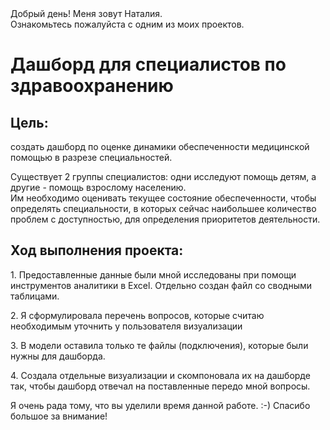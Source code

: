 <!DOCTYPE html>
<body>
                <span class="content__description">Добрый день! Меня зовут Наталия. <br/> Ознакомьтесь пожалуйста с одним из моих проектов.</span>
                </nav>
            </div>
        </div>
        <div class="content__main">
            <h1 class="content__about-header">Дашборд для специалистов по здравоохранению</h1>
            <div class="content__main-item">
                <div class="main-item__description">
                   <h2 class="content__subheader">Цель:</h2>
                    <p>создать дашборд по оценке динамики обеспеченности медицинской помощью в разрезе специальностей. 
                       </p>Существует 2 группы специалистов: одни исследуют помощь детям, а другие - помощь взрослому населению.
                       <br/>Им необходимо оценивать текущее состояние обеспеченности, чтобы определять специальности, в которых сейчас наибольшее количество проблем с доступностью, для определения приоритетов деятельности.</p>
                </div>
           <h2 class="content__subheader">Ход выполнения проекта:</h2>
               <p>1. Предоставленные данные были мной исследованы при помощи инструментов аналитики в Excel. Отдельно создан файл со сводными таблицами.</p>
               <p>2. Я сформулировала перечень вопросов, которые считаю необходимым уточнить у пользователя визуализации</p>
               <p>3. В модели оставила только те файлы (подключения), которые были нужны для дашборда.</p>
               <p>4. Создала отдельные визуализации и скомпоновала их на дашборде так, чтобы дашборд отвечал на поставленные передо мной вопросы.</p>
                </div>
            <div class="content__main-item">
                <div class="main-item__description">
                    <p>Я очень рада тому, что вы уделили время данной работе. :-) Спасибо большое за внимание!</p>
                </div>
</body>
</html>
